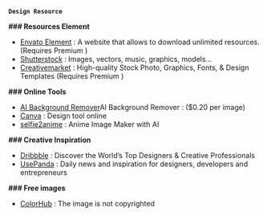 **`Design Resource`**


**### **Resources Element**** 

- [Envato Element](https://elements.envato.com/) : A website that allows to download unlimited resources. (Requires Premium )
- [Shutterstock](https://www.shutterstock.com/) : Images, vectors, music, graphics, models...
- [Creativemarket](https://creativemarket.com/) : High-quality Stock Photo, Graphics, Fonts, & Design Templates (Requires Premium )

**### Online Tools**

- [AI Background Remover](https://icons8.com/bgremover)AI Background Remover : ($0.20 per image)
- [Canva](https://www.canva.com) : Design tool online 
- [selfie2anime](https://selfie2anime.com/) : Anime Image Maker with AI 

**### Creative Inspiration**

- [Dribbble](https://dribbble.com/) : Discover the World’s Top Designers &amp; Creative Professionals
- [UsePanda](https://app.usepanda.com/) : Daily news and inspiration for designers, developers and entrepreneurs

**### Free images**

- [ColorHub](https://www.colorhub.me/) : The image is not copyrighted
